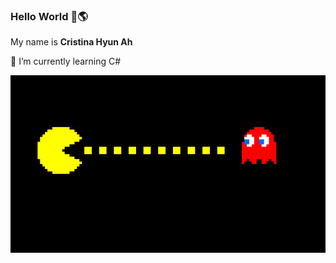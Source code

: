 ### Hello World  👋🌎

My name is **Cristina Hyun Ah**



🌱 I’m currently learning C#








![Pac Man](https://github.com/cristinahyunah/cristinahyunah/blob/main/pacman.gif)
<!--
**cristinahyunah/cristinahyunah** is a ✨ _special_ ✨ repository because its `README.md` (this file) appears on your GitHub profile.

Here are some ideas to get you started:

- 🔭 I’m currently working on ...
- 🌱 I’m currently learning ...
- 👯 I’m looking to collaborate on ...
- 🤔 I’m looking for help with ...
- 💬 Ask me about ...
- 📫 How to reach me: ...
- 😄 Pronouns: ...
- ⚡ Fun fact: ...
-->
